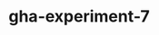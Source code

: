 # gha-experiment-7
   





































 





  



  





















    







  

  






